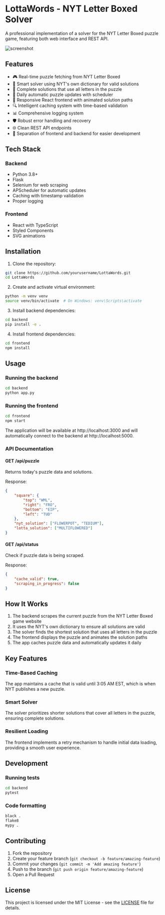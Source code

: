 # LottaWords - NYT Letter Boxed Solver

A professional implementation of a solver for the NYT Letter Boxed puzzle game, featuring both web interface and REST API.

![screenshot](https://github.com/user-attachments/assets/b7199c48-56c4-43f4-9b59-f43838133519)

## Features

- 🎮 Real-time puzzle fetching from NYT Letter Boxed
- 🧠 Smart solver using NYT's own dictionary for valid solutions
- 🧩 Complete solutions that use all letters in the puzzle
- 🔄 Daily automatic puzzle updates with scheduler
- 🚀 Responsive React frontend with animated solution paths
- 🔍 Intelligent caching system with time-based validation
- 📊 Comprehensive logging system
- 🛡️ Robust error handling and recovery
- 🌐 Clean REST API endpoints
- 🧪 Separation of frontend and backend for easier development

## Tech Stack

### Backend
- Python 3.8+
- Flask
- Selenium for web scraping
- APScheduler for automatic updates
- Caching with timestamp validation
- Proper logging

### Frontend
- React with TypeScript
- Styled Components
- SVG animations

## Installation

1. Clone the repository:
```bash
git clone https://github.com/yourusername/LottaWords.git
cd LottaWords
```

2. Create and activate virtual environment:
```bash
python -m venv venv
source venv/bin/activate  # On Windows: venv\Scripts\activate
```

3. Install backend dependencies:
```bash
cd backend
pip install -e .
```

4. Install frontend dependencies:
```bash
cd frontend
npm install
```

## Usage

### Running the backend
```bash
cd backend
python app.py
```

### Running the frontend
```bash
cd frontend
npm start
```

The application will be available at http://localhost:3000 and will automatically connect to the backend at http://localhost:5000.

### API Documentation

#### GET /api/puzzle
Returns today's puzzle data and solutions.

Response:
```json
{
    "square": {
        "top": "WML",
        "right": "FRO",
        "bottom": "EIP",
        "left": "TUD"
    },
    "nyt_solution": ["FLOWERPOT", "TEDIUM"],
    "lotta_solution": ["MULTIFLOWERED"]
}
```

#### GET /api/status
Check if puzzle data is being scraped.

Response:
```json
{
    "cache_valid": true,
    "scraping_in_progress": false
}
```

## How It Works

1. The backend scrapes the current puzzle from the NYT Letter Boxed game website
2. It uses the NYT's own dictionary to ensure all solutions are valid
3. The solver finds the shortest solution that uses all letters in the puzzle
4. The frontend displays the puzzle and animates the solution paths
5. The app caches puzzle data and automatically updates it daily

## Key Features

### Time-Based Caching
The app maintains a cache that is valid until 3:05 AM EST, which is when NYT publishes a new puzzle.

### Smart Solver
The solver prioritizes shorter solutions that cover all letters in the puzzle, ensuring complete solutions.

### Resilient Loading
The frontend implements a retry mechanism to handle initial data loading, providing a smooth user experience.

## Development

### Running tests
```bash
cd backend
pytest
```

### Code formatting
```bash
black .
flake8
mypy .
```

## Contributing

1. Fork the repository
2. Create your feature branch (`git checkout -b feature/amazing-feature`)
3. Commit your changes (`git commit -m 'Add amazing feature'`)
4. Push to the branch (`git push origin feature/amazing-feature`)
5. Open a Pull Request

## License

This project is licensed under the MIT License - see the [LICENSE](LICENSE) file for details. 
